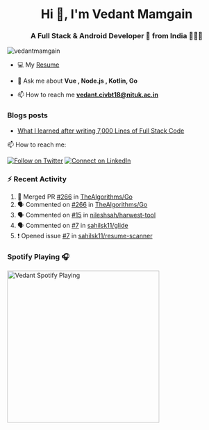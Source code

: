 <h1 align="center">Hi 👋, I'm Vedant Mamgain</h1>
<h3 align="center">A Full Stack & Android Developer 🚀 from India 👨🏽‍💻</h3>

<p align="left"> <img src="https://komarev.com/ghpvc/?username=vedantmamgain" alt="vedantmamgain" /> </p>

- 💻 My [Resume](https://drive.google.com/file/d/1A6q9IahDN8o2JzoGgHj7Ae0Y1be-iNNy/view?usp=sharing)

- 💬 Ask me about **Vue , Node.js , Kotlin, Go**

- 📫 How to reach me **vedant.civbt18@nituk.ac.in**

### Blogs posts

<!-- BLOG-POST-LIST:START -->
- [What I learned after writing 7,000 Lines of Full Stack Code](https://medium.com/@mamgainvedant/what-i-learned-after-writing-7-000-lines-of-full-stack-code-7f69cc0b1ea?source=rss-e9acd2ca6911------2)
<!-- BLOG-POST-LIST:END -->

📫 How to reach me:

[![Follow on Twitter](https://img.shields.io/badge/--twitter?label=Twitter&logo=Twitter&style=social)](https://twitter.com/mamgainvedant) [![Connect on LinkedIn](https://img.shields.io/badge/--linkedin?label=LinkedIn&logo=LinkedIn&style=social)](https://linkedin.com/in/vedant-mamgain)

### :zap: Recent Activity

<!--START_SECTION:activity-->

1. 🎉 Merged PR [#266](https://github.com/TheAlgorithms/Go/pull/266) in [TheAlgorithms/Go](https://github.com/TheAlgorithms/Go)
2. 🗣 Commented on [#266](https://github.com/TheAlgorithms/Go/issues/266) in [TheAlgorithms/Go](https://github.com/TheAlgorithms/Go)
3. 🗣 Commented on [#15](https://github.com/nileshsah/harwest-tool/issues/15) in [nileshsah/harwest-tool](https://github.com/nileshsah/harwest-tool)
4. 🗣 Commented on [#7](https://github.com/sahilsk11/glide/issues/7) in [sahilsk11/glide](https://github.com/sahilsk11/glide)
5. ❗️ Opened issue [#7](https://github.com/sahilsk11/resume-scanner/issues/7) in [sahilsk11/resume-scanner](https://github.com/sahilsk11/resume-scanner)
<!--END_SECTION:activity-->

### Spotify Playing 🎧

[<img src="https://novatorem-d0fbsrhp9.vercel.app/api/spotify.py" alt="Vedant Spotify Playing" width="350" />](https://open.spotify.com/user/s4c42w22yq0zx3034etx8bkiw)
